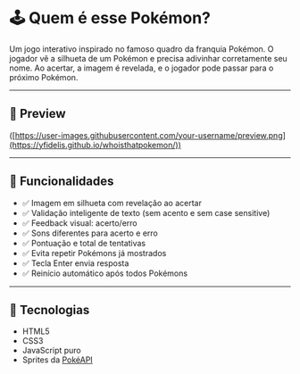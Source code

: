 # 🕹️ Quem é esse Pokémon?

Um jogo interativo inspirado no famoso quadro da franquia Pokémon. O jogador vê a silhueta de um Pokémon e precisa adivinhar corretamente seu nome. Ao acertar, a imagem é revelada, e o jogador pode passar para o próximo Pokémon.

---

## 📸 Preview

([https://user-images.githubusercontent.com/your-username/preview.png](https://yfidelis.github.io/whoisthatpokemon/))

---

## 🚀 Funcionalidades

- ✅ Imagem em silhueta com revelação ao acertar
- ✅ Validação inteligente de texto (sem acento e sem case sensitive)
- ✅ Feedback visual: acerto/erro
- ✅ Sons diferentes para acerto e erro
- ✅ Pontuação e total de tentativas
- ✅ Evita repetir Pokémons já mostrados
- ✅ Tecla Enter envia resposta
- ✅ Reinício automático após todos Pokémons

---

## 🧱 Tecnologias

- HTML5
- CSS3
- JavaScript puro
- Sprites da [PokéAPI](https://pokeapi.co)


